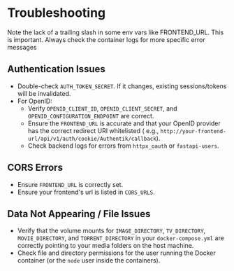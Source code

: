 # Troubleshooting

<note>
    Note the lack of a trailing slash in some env vars like FRONTEND_URL. This is important.
</note>

<tip>
    Always check the container logs for more specific error messages
</tip>

## Authentication Issues

* Double-check `AUTH_TOKEN_SECRET`. If it changes, existing sessions/tokens will be invalidated.
* For OpenID:
    * Verify `OPENID_CLIENT_ID`, `OPENID_CLIENT_SECRET`, and `OPENID_CONFIGURATION_ENDPOINT` are correct.
    * Ensure the `FRONTEND_URL` is accurate and that your OpenID provider has the correct redirect URI whitelisted (
      e.g., `http://your-frontend-url/api/v1/auth/cookie/Authentik/callback`).
    * Check backend logs for errors from `httpx_oauth` or `fastapi-users`.

## CORS Errors

* Ensure `FRONTEND_URL` is correctly set.
* Ensure your frontend's url is listed in `CORS_URLS`.

## Data Not Appearing / File Issues

* Verify that the volume mounts for `IMAGE_DIRECTORY`, `TV_DIRECTORY`, `MOVIE_DIRECTORY`, and `TORRENT_DIRECTORY` in
  your `docker-compose.yml` are correctly pointing to your media folders on the host machine.
* Check file and directory permissions for the user running the Docker container (or the `node` user inside the
  containers).
